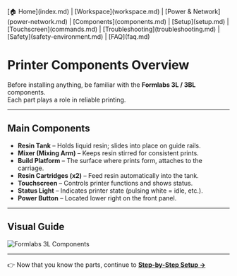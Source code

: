 <nav>
[🏠 Home](index.md) |
[Workspace](workspace.md) |
[Power & Network](power-network.md) |
[Components](components.md) |
[Setup](setup.md) |
[Touchscreen](commands.md) |
[Troubleshooting](troubleshooting.md) |
[Safety](safety-environment.md) |
[FAQ](faq.md)
</nav>

# Printer Components Overview

Before installing anything, be familiar with the **Formlabs 3L / 3BL** components.  
Each part plays a role in reliable printing.

---

## Main Components
- **Resin Tank** – Holds liquid resin; slides into place on guide rails.  
- **Mixer (Mixing Arm)** – Keeps resin stirred for consistent prints.  
- **Build Platform** – The surface where prints form, attaches to the carriage.  
- **Resin Cartridges (x2)** – Feed resin automatically into the tank.  
- **Touchscreen** – Controls printer functions and shows status.  
- **Status Light** – Indicates printer state (pulsing white = idle, etc.).  
- **Power Button** – Located lower right on the front panel.  

---

## Visual Guide
![Formlabs 3L Components](images/components-overview.jpg)

---

👉 Now that you know the parts, continue to **[Step-by-Step Setup →](setup.md)**
